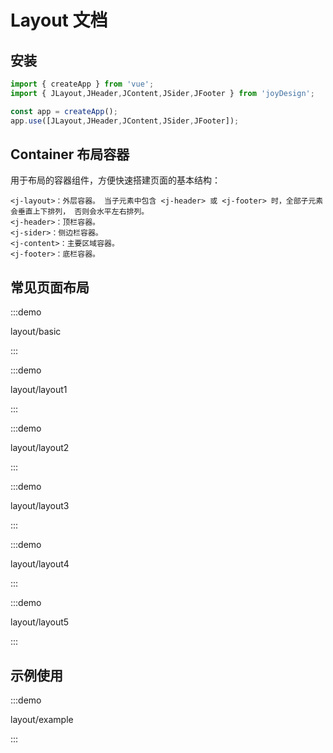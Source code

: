 # Layout 文档

## 安装
```javascript
import { createApp } from 'vue';
import { JLayout,JHeader,JContent,JSider,JFooter } from 'joyDesign';

const app = createApp();
app.use([JLayout,JHeader,JContent,JSider,JFooter]);
```

## Container 布局容器
用于布局的容器组件，方便快速搭建页面的基本结构：
```
<j-layout>：外层容器。 当子元素中包含 <j-header> 或 <j-footer> 时，全部子元素会垂直上下排列， 否则会水平左右排列。
<j-header>：顶栏容器。
<j-sider>：侧边栏容器。
<j-content>：主要区域容器。
<j-footer>：底栏容器。
```
## 常见页面布局
:::demo 

layout/basic

:::

:::demo 

layout/layout1

:::

:::demo 

layout/layout2

:::

:::demo 

layout/layout3

:::

:::demo 

layout/layout4

:::

:::demo 

layout/layout5

:::


## 示例使用

:::demo 

layout/example

:::




